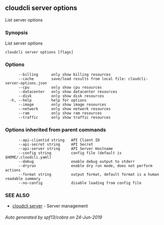 ## cloudcli server options

List server options

### Synopsis

List server options

```
cloudcli server options [flags]
```

### Options

```
      --billing      only show billing resources
      --cache        save/load results from local file: cloudcli-server-options.json
      --cpu          only show cpu resources
      --datacenter   only show datacenter resources
      --disk         only show disk resources
  -h, --help         help for options
      --image        only show image resources
      --network      only show network resources
      --ram          only show ram resources
      --traffic      only show traffic resources
```

### Options inherited from parent commands

```
      --api-clientid string   API Client ID
      --api-secret string     API Secret
      --api-server string     API Server Hostname
      --config string         config file (default is $HOME/.cloudcli.yaml)
      --debug                 enable debug output to stderr
      --dryrun                enable dry run mode, does not perform actions
      --format string         output format, default format is a human readable summary
      --no-config             disable loading from config file
```

### SEE ALSO

* [cloudcli server](cloudcli_server.md)	 - Server management

###### Auto generated by spf13/cobra on 24-Jun-2019
